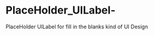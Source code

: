 PlaceHolder_UILabel-
====================

PlaceHolder UILabel for fill in the blanks kind of UI Design
